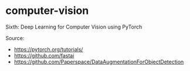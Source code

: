 # computer-vision
Sixth: Deep Learning for Computer Vision using PyTorch

Source: 
- https://pytorch.org/tutorials/
- https://github.com/fastai
- https://github.com/Paperspace/DataAugmentationForObjectDetection
